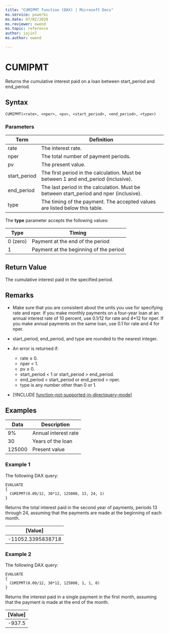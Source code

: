 ```yaml
---
title: "CUMIPMT function (DAX) | Microsoft Docs"
ms.service: powerbi
ms.date: 07/02/2020
ms.reviewer: owend
ms.topic: reference
author: jajin7
ms.author: owend

---
```


# CUMIPMT

Returns the cumulative interest paid on a loan between start_period and end_period.

## Syntax

```dax
CUMIPMT(<rate>, <nper>, <pv>, <start_period>, <end_period>, <type>)
```

### Parameters

|Term|Definition|  
|--------|--------------|  
|rate|The interest rate.|  
|nper|The total number of payment periods.|
|pv|The present value.|
|start_period|The first period in the calculation. Must be between 1 and end_period (inclusive).|
|end_period|The last period in the calculation. Must be between start_period and nper (inclusive).|
|type|The timing of the payment. The accepted values are listed below this table.|

The **type** parameter accepts the following values:

| **Type** | **Timing**                             |
| -------- | -------------------------------------- |
| 0 (zero) | Payment at the end of the period       |
| 1        | Payment at the beginning of the period |

## Return Value

The cumulative interest paid in the specified period.

## Remarks

- Make sure that you are consistent about the units you use for specifying rate and nper. If you make monthly payments on a four-year loan at an annual interest rate of 10 percent, use 0.1/12 for rate and 4*12 for nper. If you make annual payments on the same loan, use 0.1 for rate and 4 for nper.

- start_period, end_period, and type are rounded to the nearest integer.

- An error is returned if:
  - rate ≤ 0.
  - nper < 1.
  - pv ≤ 0.
  - start_period < 1 or start_period > end_period.
  - end_period < start_period or end_period > nper.
  - type is any number other than 0 or 1.

- [!INCLUDE [function-not-supported-in-directquery-mode](includes/function-not-supported-in-directquery-mode.md)]

## Examples

| **Data** | **Description**      |
| -------- | -------------------- |
| 9%       | Annual interest rate |
| 30       | Years of the loan    |
| 125000   | Present value        |

### Example 1

The following DAX query:

```dax
EVALUATE
{
  CUMIPMT(0.09/12, 30*12, 125000, 13, 24, 1)
}
```

Returns the total interest paid in the second year of payments, periods 13 through 24, assuming that the payments are made at the beginning of each month.

| **[Value]**      |
| ------------------ |
| -11052.3395838718 |

### Example 2

The following DAX query:

```dax
EVALUATE
{
  CUMIPMT(0.09/12, 30*12, 125000, 1, 1, 0)
}
```

Returns the interest paid in a single payment in the first month, assuming that the payment is made at the end of the month.

| **[Value]** |
| ------------- |
| -937.5       |
